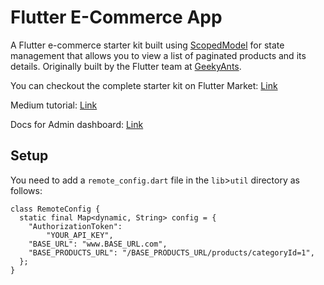 # Flutter E-Commerce App

A Flutter e-commerce starter kit built using [ScopedModel](https://pub.dartlang.org/packages/scoped_model) for state management that allows you to view a list of paginated products and its details. Originally built by the Flutter team at [GeekyAnts](www.geekyants.com).

You can checkout the complete starter kit on Flutter Market: [Link](https://fluttermarket.com/view/flutter-e-commerce-backend)

Medium tutorial: [Link](www.medium.com)

Docs for Admin dashboard: [Link](http://docs.fluttermarket.com/flutter-ecommerce-backend/)

## Setup

You need to add a `remote_config.dart` file in the `lib`>`util` directory as follows:

```
class RemoteConfig {
  static final Map<dynamic, String> config = {
    "AuthorizationToken":
        "YOUR_API_KEY",
    "BASE_URL": "www.BASE_URL.com",
    "BASE_PRODUCTS_URL": "/BASE_PRODUCTS_URL/products/categoryId=1",
  };
}
```
